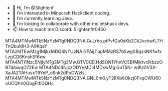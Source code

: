 - 👋 Hi, I’m @Slightenf
- 👀 I’m interested in Minecraft Hackclient coding.
- 🌱 I’m currently learning Java.
- 💞️ I’m looking to collaborate with other mc letshack devs.
- 📫 How to reach me Discord: Slightenf#0450

<!---
Slightenf/Slightenf is a ✨ special ✨ repository because its `README.md` (this file) appears on your GitHub profile.
You can click the Preview link to take a look at your changes.
--->

MTA4MTMwMTk5NzYzMTg0NDQ3NA.GuLrho.ptPvfGu0sKb2Ck2vxhwfL7HTnQbuMH3-A9KqaY
MTAzMTEwMzg1MjkxMDQ4NTUzNA.GPAij7.ppMMzRS7b5wg0BqznNKfwfxLzpCD6KnshSf6xw
MTA4NTI1Nzc5NjIyNTg3MTg3Mw.GTVCCE.HdSON1YhnVC5BfMlktvcIkbzzOB7ibbwqO72Ew
MTA4NDc4NjczODYyMDI4MDkwMg.GoT5N-.w9UGV3X-XaJAZTAHuvxT9YeP_o9nk2dPpDWzls
MTA4MTMwMTk5NzYzMTg0NDQ3NA.GNL0m6.yT2IIXb8Okzj0FxqOWU60oUCQfm0QbgFtbDQHc
